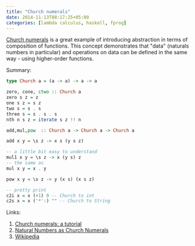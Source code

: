 ```yaml
---
title: "Church numerals"
date: 2014-11-13T08:17:25+05:00
categories: [lambda calculus, haskell, fprog]
---
```

[Church numerals](http://en.wikipedia.org/wiki/Church_encoding) is a great example of introducing abstraction in terms of composition of functions. This concept demonstrates that "data" (naturals numbers in particular) and operations on data can be defined in the same way - using higher-order functions.

Summary:

``` haskell
type Church a = (a -> a) -> a -> a

zero, cone, ctwo :: Church a
zero s z = z
one s z = s z
two s = s . s
three s = s . s . s
nth n s z = iterate s z !! n

add,mul,pow  :: Church a -> Church a -> Church a

add x y = \s z -> x s (y s z)

-- a little bit easy to understand
mul1 x y = \s z -> x (y s) z
-- the same as
mul x y = x . y

pow x y = \s z -> y (x s) (x s z)

-- pretty print
c2i x = x (+1) 0 -- Church to int
c2s x = x ('*':) "" -- Church to String
```
Links:

1. [Church numerals: a tutorial](https://karczmarczuk.users.greyc.fr/Essays/church.html)  
2. [Natural Numbers as Church Numerals](http://www.cs.unc.edu/~stotts/723/Lambda/church.html)  
3. [Wikipedia](http://en.wikipedia.org/wiki/Church_encoding)
